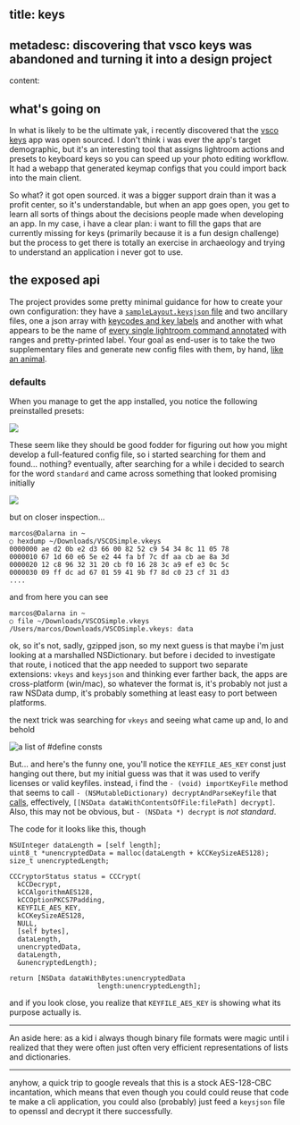 title: keys
-
metadesc: discovering that vsco keys was abandoned and turning it into a design project
-
content:

## what's going on

In what is likely to be the ultimate yak, i recently discovered that the [vsco keys](https://vsco.github.io/keys/) app was open sourced. I don't think i was ever the app's target demographic, but it's an interesting tool that assigns lightroom actions and presets to keyboard keys so you can speed up your photo editing workflow. It had a webapp that generated keymap configs that you could import back into the main client.

So what? it got open sourced. it was a bigger support drain than it was a profit center, so it's understandable, but when an app goes open, you get to learn all sorts of things about the decisions people made when developing an app. In my case, i have a clear plan: i want to fill the gaps that are currently missing for keys (primarily because it is a fun design challenge) but the process to get there is totally an exercise in archaeology and trying to understand an application i never got to use.

## the exposed api

The project provides some pretty minimal guidance for how to create your own configuration: they have a [`sampleLayout.keysjson` file](https://github.com/vsco/keys/blob/master/Layout/sampleLayout.keysjson) and two ancillary files, one a json array with [keycodes and key labels](https://github.com/vsco/keys/blob/master/Layout/keymap.json) and another with what appears to be the name of [every single lightroom command annotated](https://github.com/vsco/keys/blob/master/Layout/toolkitlistlr4.json) with ranges and pretty-printed label. Your goal as end-user is to take the two supplementary files and generate new config files with them, by hand, [like an animal](http://5by5.tv/b2w).

### defaults

When you manage to get the app installed, you notice the following preinstalled presets:

![](http://dl.dropboxusercontent.com/u/406291/Screenshots/hTyC.png)

These seem like they should be good fodder for figuring out how you might develop a full-featured config file, so i started searching for them and found... nothing? eventually, after searching for a while i decided to search for the word `standard` and came across something that looked promising initially

![](http://dl.dropboxusercontent.com/u/406291/Screenshots/X4Gb.png)

but on closer inspection...

    marcos@Dalarna in ~
    ○ hexdump ~/Downloads/VSCOSimple.vkeys
    0000000 ae d2 0b e2 d3 66 00 82 52 c9 54 34 8c 11 05 78
    0000010 67 1d 60 e6 5e e2 44 fa bf 7c df aa cb ae 8a 3d
    0000020 12 c8 96 32 31 20 cb f0 16 28 3c a9 ef e3 0c 5c
    0000030 09 ff dc ad 67 01 59 41 9b f7 8d c0 23 cf 31 d3
    ....

and from here you can see

    marcos@Dalarna in ~
    ○ file ~/Downloads/VSCOSimple.vkeys
    /Users/marcos/Downloads/VSCOSimple.vkeys: data

ok, so it's not, sadly, gzipped json, so my next guess is that maybe i'm just looking at a marshalled NSDictionary. but before i decided to investigate that route, i noticed that the app needed to support two separate extensions: `vkeys` and `keysjson` and thinking ever farther back, the apps are cross-platform (win/mac), so whatever the format is, it's probably not just a raw NSData dump, it's probably something at least easy to port between platforms.

the next trick was searching for `vkeys` and seeing what came up and, lo and behold

![a list of #define consts](http://dl.dropboxusercontent.com/u/406291/Screenshots/EtVo.png)

But... and here's the funny one, you'll notice the `KEYFILE_AES_KEY` const just hanging out there, but my initial guess was that it was used to verify licenses or valid keyfiles. instead, i find the `- (void) importKeyFile` method that seems to call `- (NSMutableDictionary) decryptAndParseKeyfile` that [calls](https://github.com/vsco/keys/blob/ae007d227536814ba380af73ed5446fb9e37daad/VSCOKeys/VSCOKeys/KeyControl.m#L693), effectively, `[[NSData dataWithContentsOfFile:filePath] decrypt]`. Also, this may not be obvious, but `- (NSData *) decrypt` is _not standard_.

The code for it looks like this, though

    NSUInteger dataLength = [self length];
    uint8_t *unencryptedData = malloc(dataLength + kCCKeySizeAES128);
    size_t unencryptedLength;

    CCCryptorStatus status = CCCrypt(
      kCCDecrypt,
      kCCAlgorithmAES128,
      kCCOptionPKCS7Padding,
      KEYFILE_AES_KEY,
      kCCKeySizeAES128,
      NULL,
      [self bytes],
      dataLength,
      unencryptedData,
      dataLength,
      &unencryptedLength);

    return [NSData dataWithBytes:unencryptedData
                          length:unencryptedLength];

and if you look close, you realize that `KEYFILE_AES_KEY` is showing what its purpose actually is.

***
An aside here: as a kid i always though binary file formats were magic until i realized that they were often just often very efficient representations of lists and dictionaries.

***

anyhow, a quick trip to google reveals that this is a stock AES-128-CBC incantation, which means that even though you could could reuse that code te make a cli application, you could also (probably) just feed a `keysjson` file to openssl and decrypt it there successfully.
